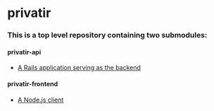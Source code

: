 # privatir

### This is a top level repository containing two submodules:

#### privatir-api
  - [A Rails application serving as the backend](https://github.com/Privatir/privatir-api)
#### privatir-frontend
  - [A Node.js client](https://github.com/Privatir/privatir-frontend)
